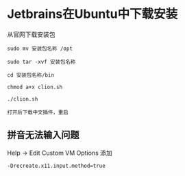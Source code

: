 # Jetbrains在Ubuntu中下载安装

从官网下载安装包

```shell
sudo mv 安装包名称 /opt

sudo tar -xvf 安装包名称

cd 安装包名称/bin

chmod a+x clion.sh

./clion.sh

打开后下载中文插件，重启

```


## 拼音无法输入问题
Help -> Edit Custom VM Options
添加
```
-Drecreate.x11.input.method=true
```